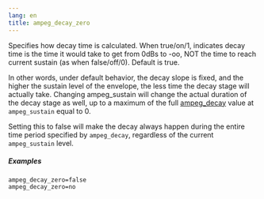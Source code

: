 ```yaml
---
lang: en
title: ampeg_decay_zero
---
```

Specifies how decay time is calculated. When true/on/1, indicates decay time
is the time it would take to get from 0dBs to -oo, NOT the time to reach current
sustain (as when false/off/0). Default is true.

In other words, under default behavior, the decay slope is fixed, and the higher
the sustain level of the envelope, the less time the decay stage will actually
take. Changing ampeg_sustain will change the actual duration of the decay stage
as well, up to a maximum of the full [ampeg_decay]((eg_type)_decay) value at
`ampeg_sustain` equal to 0.

Setting this to false will make the decay always happen during the entire
time period specified by `ampeg_decay`, regardless of the current
`ampeg_sustain` level.

##### Examples

```
ampeg_decay_zero=false
ampeg_decay_zero=no
```
